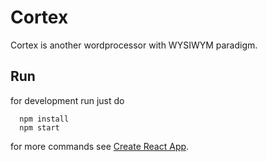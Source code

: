 # Cortex

Cortex is another wordprocessor with WYSIWYM paradigm.

## Run

for development run just do

```
  npm install
  npm start
```

for more commands see [Create React App](https://github.com/facebook/create-react-app).
